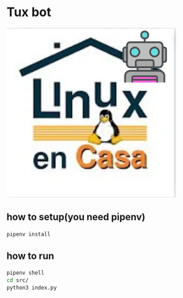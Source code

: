 # Tux bot

![tux Bot](./tuxbot.png)

## how to setup(you need pipenv)

```bash
pipenv install
```

## how to run

```bash
pipenv shell
cd src/
python3 index.py
```
